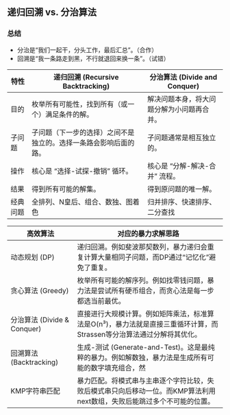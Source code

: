 ## 递归回溯 vs. 分治算法
### 总结
- 分治是“我们一起干，分头工作，最后汇总”。（合作）
- 回溯是“我一条路走到黑，不行就退回来换一条”。（试错）


|特性	|递归回溯 (Recursive Backtracking)	|分治算法 (Divide and Conquer)|
|--|--|--|
|目的	|枚举所有可能性，找到所有（或一个）满足条件的解。	|解决问题本身，将大问题分解为小问题再合并。|
|子问题	|子问题（下一步的选择）之间不是独立的。选择一条路会影响后面的路。	|子问题通常是相互独立的。|
|操作	|核心是 “选择-试探-撤销” 循环。	|核心是 “分解-解决-合并” 流程。|
|结果	|得到所有可能的解集。	|得到原问题的唯一解。|
|经典问题	|全排列、N皇后、组合、数独、图着色	|归并排序、快速排序、二分查找|



|高效算法	|对应的暴力求解思路|
|--|--|
|动态规划 (DP)	|递归回溯。例如斐波那契数列，暴力递归会重复计算大量相同子问题，而DP通过“记忆化”避免了重复。|
|贪心算法 (Greedy)	|枚举所有可能的解序列。例如找零钱问题，暴力法是尝试所有硬币组合，而贪心法是每一步都选当前最优。|
|分治算法 (Divide & Conquer)	|直接进行大规模计算。例如矩阵乘法，标准算法是O(n³)，暴力法就是直接三重循环计算，而Strassen等分治算法通过分解将其优化。|
|回溯算法 (Backtracking)	|生成-测试 (Generate-and-Test)。这是最纯粹的暴力。例如解数独，暴力法是生成所有可能的数字填充组合，然|后检查哪个是正确的。而回溯法会边填边检查，无效就回溯，大大减少了尝试次数。所以回溯本身其实已经是对纯暴力的一种优化了。|
|KMP字符串匹配	|暴力匹配。将模式串与主串逐个字符比较，失败后模式串只向后移动一位。而KMP算法利用next数组，失败后能跳过多个不可能的位置。|